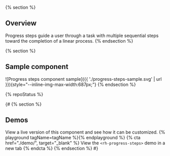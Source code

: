 {% section %}
  ## Overview
  Progress steps guide a user through a task with multiple sequential steps 
  toward the completion of a linear process.
{% endsection %}

{% section %}
  ## Sample component
  ![Progress steps component sample]({{ 
  './progress-steps-sample.svg' | url 
  }}){style="--inline-img-max-width:687px;"}
{% endsection %}

{% repoStatus %}

{#
{% section %}
  ## Demos
  View a live version of this component and see how it can be customized.
  {% playground tagName=tagName %}{% endplayground %}
  {% cta href="./demo/", target="_blank" %}
    View the `<rh-progress-steps>` demo in a new tab
  {% endcta %}
{% endsection %}
#}

